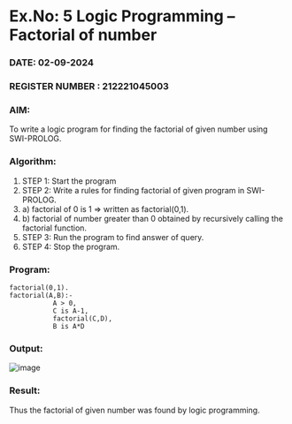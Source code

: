 # Ex.No: 5   Logic Programming – Factorial of number   
### DATE: 02-09-2024                                                                            
### REGISTER NUMBER : 212221045003
### AIM: 
To  write  a logic program for finding the factorial of given number using SWI-PROLOG. 
### Algorithm:
1. STEP 1: Start the program
2. STEP 2:  Write a rules for finding factorial of given program in SWI-PROLOG.
3.   a)	factorial of 0 is 1 => written as factorial(0,1).
4.   b)	factorial of number greater than 0 obtained by recursively calling the factorial    function.
5. STEP 3: Run the program  to find answer of  query.
6. STEP 4: Stop the program.

### Program:
```
factorial(0,1).
factorial(A,B):-  
           A > 0, 
           C is A-1,
           factorial(C,D),
           B is A*D
```


### Output:

![image](https://github.com/user-attachments/assets/6ef3aaba-5f66-45f8-a4ad-d105f05702cf)


### Result:
Thus the factorial of given number was found by logic programming. 

